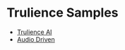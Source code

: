 # Trulience Samples

- [Trulience AI](./reactjs/trulience-ai)
- [Audio Driven](./reactjs/audio-driven)